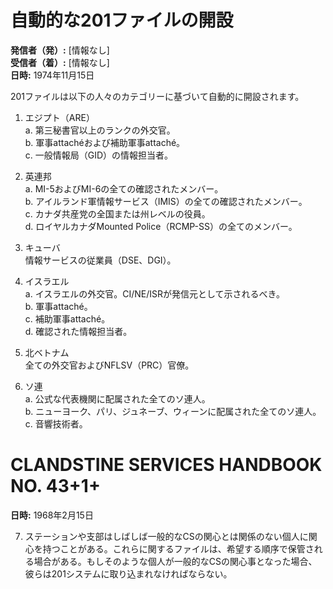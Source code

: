 # 自動的な201ファイルの開設

**発信者（発）:** [情報なし]  
**受信者（着）:** [情報なし]  
**日時:** 1974年11月15日  

201ファイルは以下の人々のカテゴリーに基づいて自動的に開設されます。

1. エジプト（ARE）  
   a. 第三秘書官以上のランクの外交官。  
   b. 軍事attachéおよび補助軍事attaché。  
   c. 一般情報局（GID）の情報担当者。  

2. 英連邦  
   a. MI-5およびMI-6の全ての確認されたメンバー。  
   b. アイルランド軍情報サービス（IMIS）の全ての確認されたメンバー。  
   c. カナダ共産党の全国または州レベルの役員。  
   d. ロイヤルカナダMounted Police（RCMP-SS）の全てのメンバー。  

3. キューバ  
   情報サービスの従業員（DSE、DGI）。  

4. イスラエル  
   a. イスラエルの外交官。CI/NE/ISRが発信元として示されるべき。  
   b. 軍事attaché。  
   c. 補助軍事attaché。  
   d. 確認された情報担当者。  

5. 北ベトナム  
   全ての外交官およびNFLSV（PRC）官僚。  

6. ソ連  
   a. 公式な代表機関に配属された全てのソ連人。  
   b. ニューヨーク、パリ、ジュネーブ、ウィーンに配属された全てのソ連人。  
   c. 音響技術者。  

# CLANDSTINE SERVICES HANDBOOK NO. 43+1+

**日時:** 1968年2月15日  

7. ステーションや支部はしばしば一般的なCSの関心とは関係のない個人に関心を持つことがある。これらに関するファイルは、希望する順序で保管される場合がある。もしそのような個人が一般的なCSの関心事となった場合、彼らは201システムに取り込まれなければならない。